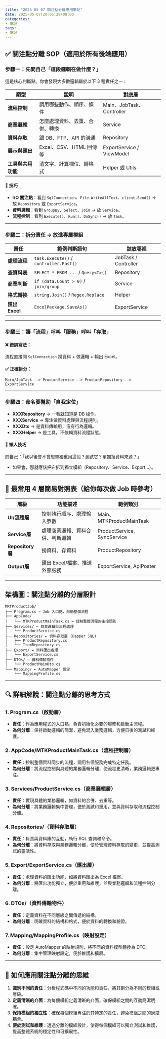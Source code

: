 ```yaml
---
title: "2025 05 07 關注點分離應用筆記"
date: 2025-05-07T20:06:29+08:00
categories:
- 筆記
tags:
- 筆記
---
```


## ✅ 關注點分離 SOP（適用於所有後端應用）

### 步驟一：先問自己「這段邏輯在做什麼？」
這是核心判斷點。你會發現大多數邏輯屬於以下 3 種責任之一：

| 類型         | 說明                     | 對應層                     |
|--------------|--------------------------|----------------------------|
| **流程控制** | 調用哪些動作、順序、條件 | Main、JobTask、Controller  |
| **商業邏輯** | 怎麼處理資料、去重、合併、轉換 | Service                    |
| **資料存取** | 跟 DB、FTP、API 的溝通   | Repository                 |
| **展示與匯出** | Excel、CSV、HTML 回傳等 | ExportService / ViewModel  |
| **工具與共用功能** | 清文字、計算欄位、轉格式 | Helper 或 Utils            |

#### 📌 技巧
- **I/O 關注點**：看到 `SqlConnection`、`File.WriteAllText`、`client.Send()` → 放 `Repository` 或 `ExportService`。
- **資料邏輯**：看到 `GroupBy`、`Select`、`Join` → 放 `Service`。
- **流程控制**：看到 `Execute()`、`Run()`、`DoSync()` → 放 `Task`。

---

### 步驟二：拆分責任 → 放進專屬模組
| 責任         | 範例判斷語句                     | 該放哪裡                  |
|--------------|----------------------------------|---------------------------|
| **處理流程** | `task.Execute()` / `controller.Post()` | JobTask / Controller      |
| **查資料表** | `SELECT * FROM ...` / `Query<T>()` | Repository                |
| **商業判斷** | `if (data.Count > 0)` / `join/group` | Service                   |
| **格式轉換** | `string.Join()` / `Regex.Replace` | Helper                    |
| **匯出 Excel** | `ExcelPackage.SaveAs()`         | ExportService             |

---

### 步驟三：讓「流程」呼叫「服務」呼叫「存取」

#### ❌ 錯誤寫法：
流程直接開 `SqlConnection` 撈資料 + 做邏輯 + 輸出 Excel。

#### ✅ 正確拆分：
`Main/JobTask --> ProductService --> ProductRepository --> ExportService`

---

### 步驟四：命名要幫助「自我定位」
- **XXXRepository** → 一看就知道是 DB 操作。
- **XXXService** → 專注做資料處理與流程規則。
- **XXXDto** → 是資料傳輸用，沒有行為邏輯。
- **XXXHelper** → 是工具，不依賴資料流程狀態。

#### 🎯 懶人技巧
問自己：「我以後會不會想單獨重用這段？測試它？單獨換資料來源？」
- 如果會，那就應該把它拆到獨立模組（Repository、Service、Export...）。

---

## 📌 最常用 4 層簡易對照表（給你每次做 Job 時參考）

| 層級         | 功能描述                     | 範例類別                   |
|--------------|------------------------------|----------------------------|
| **UI/流程層** | 控制執行順序、處理輸入參數   | Main、MTKProductMainTask   |
| **Service層** | 處理商業邏輯、資料合併、判斷邏輯 | ProductService, SyncService |
| **Repository層** | 撈資料、存資料              | ProductRepository          |
| **Output層** | 匯出 Excel/檔案、推送外部服務 | ExportService, ApiPoster   |

---

## 架構圖：關注點分離的分層設計

```text
MKTProductJob/
├── Program.cs ← Job 入口點，啟動整個流程
├── AppCode/
│   └── MTKProductMainTask.cs ← 控制整體流程的主控類別
├── Services/ ← 商業邏輯與流程處理
│   └── ProductService.cs
├── Repositories/ ← 資料存取層 (Dapper SQL)
│   ├── ProductRepository.cs
│   └── ItemRepository.cs
├── Export/ ← 資料匯出處理
│   └── ExportService.cs
├── DTOs/ ← 資料傳輸物件
│   └── ProductMainDto.cs
└── Mapping/ ← AutoMapper 設定
    └── MappingProfile.cs
```

---

## 🔍 詳細解說：關注點分離的思考方式

### 1. **Program.cs（啟動層）**
- **責任**：作為應用程式的入口點，負責初始化必要的服務和啟動主流程。
- **為何分離**：保持啟動邏輯的簡潔，避免混入業務邏輯，方便日後的測試和維護。

### 2. **AppCode/MTKProductMainTask.cs（流程控制層）**
- **責任**：控制整個資料同步的流程，調用各個服務完成特定任務。
- **為何分離**：將流程控制與具體的業務邏輯分離，使流程更清晰，業務邏輯更專注。

### 3. **Services/ProductService.cs（商業邏輯層）**
- **責任**：實現具體的業務邏輯，如資料的合併、去重等。
- **為何分離**：將業務邏輯集中管理，便於測試和重用，並與資料存取和流程控制分離。

### 4. **Repositories/（資料存取層）**
- **責任**：負責與資料庫的互動，執行 SQL 查詢和命令。
- **為何分離**：將資料存取與業務邏輯分離，便於管理資料存取的變更，並提高測試的靈活性。

### 5. **Export/ExportService.cs（匯出層）**
- **責任**：處理資料的匯出功能，如將資料匯出為 Excel 檔案。
- **為何分離**：將匯出功能獨立，便於重用和維護，並與業務邏輯和流程控制分離。

### 6. **DTOs/（資料傳輸物件）**
- **責任**：定義資料在不同層級之間傳遞的結構。
- **為何分離**：明確資料的結構和格式，便於資料的轉換和驗證。

### 7. **Mapping/MappingProfile.cs（映射設定）**
- **責任**：設定 AutoMapper 的映射規則，將不同的資料模型轉換為 DTO。
- **為何分離**：集中管理映射設定，便於維護和擴展。

---

## 🧠 如何應用關注點分離的思維

1. **識別不同的責任**：分析程式碼中不同的功能和責任，將其劃分為不同的模組或層級。
2. **定義清晰的介面**：為每個模組定義清晰的介面，確保模組之間的互動簡潔明確。
3. **保持模組的獨立性**：確保每個模組專注於其特定的責任，避免模組之間的過度耦合。
4. **便於測試和維護**：透過分離的模組設計，使得每個模組可以獨立測試和維護，提高整體系統的穩定性和可擴展性。